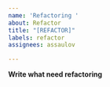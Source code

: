 ```yaml
---
name: 'Refactoring '
about: Refactor
title: "[REFACTOR]"
labels: refactor
assignees: assaulov

---
```


**Write what need refactoring**
